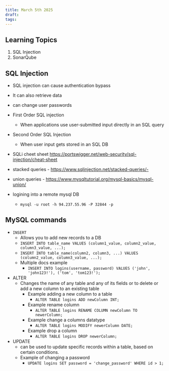```yaml
---
title: March 5th 2025
draft: 
tags:
---
```

## Learning Topics
1) SQL Injection
2) SonarQube

## SQL Injection
- SQL injection can cause authentication bypass
- It can also retrieve data
- can change user passwords
- First Order SQL injection
	- When applications use user-submitted input directly in an SQL query
- Second Order SQL Injection
	- When user input gets stored in an SQL DB
- SQLi cheet sheet https://portswigger.net/web-security/sql-injection/cheat-sheet
- stacked queries - https://www.sqlinjection.net/stacked-queries/- 
- union queries - https://www.mysqltutorial.org/mysql-basics/mysql-union/

- logining into a remote mysql DB
	- `mysql -u root -h 94.237.55.96 -P 32844 -p`

## MySQL commands

- `INSERT`
	- Allows you to add new records to a DB
	- `INSERT INTO table_name VALUES (column1_value, column2_value, column3_value, ...);`
	- `INSERT INTO table_name(column2, column3, ...) VALUES (column2_value, column3_value, ...);`
	- Multiple docs example
		- `INSERT INTO logins(username, password) VALUES ('john', 'john123!'), ('tom', 'tom123!');`
- ALTER
	- Changes  the name of any table and any of its fields or to delete or add a new column to an existing table
		- Example adding a new column to a table
			- `ALTER TABLE logins ADD newColumn INT;`
		- Example rename column
			- `ALTER TABLE logins RENAME COLUMN newColumn TO newerColumn;`
		- Example change a columns datatype
			- `ALTER TABLE logins MODIFY newerColumn DATE;`
		- Example drop a column
			- `ALTER TABLE logins DROP newerColumn;`
- UPDATE
	- can be used to update specific records within a table, based on certain conditions.
	- Example of changing a password
		- `UPDATE logins SET password = 'change_password' WHERE id > 1;`

